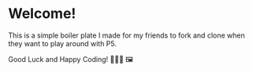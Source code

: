 # Welcome!

This is a simple boiler plate I made for my friends to fork and clone when they want to play around with P5. 

Good Luck and Happy Coding! 👨🏽‍🎨 🖼
